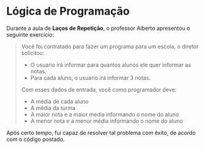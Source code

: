# Lógica de Programação
Durante a aula de **Laços de Repetição**, o professor Alberto apresentou o seguinte exercício:

> Você foi contratado para fazer um programa para um escola, o diretor solicitou:
> - O usuario irá informar para quantos alunos ele quer informar as notas.
> - Para cada aluno, o usuario irá informar 3 notas.
> 
> Com esses dados de entrada, você como programador deve:
> - A média de cada aluno
> - A média da turma
> - A maior nota e a maior media informando o nome do aluno 
> - A menor nota e a menor média informando o nome do aluno

Após certo tempo, fui capaz de resolver tal problema com êxito, de acordo com o código postado.
